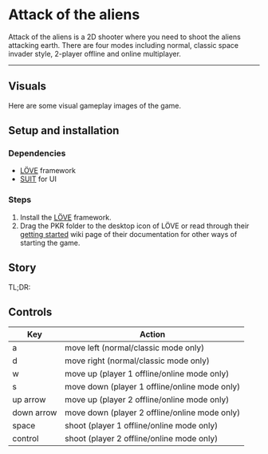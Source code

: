 # Attack of the aliens

Attack of the aliens is a 2D shooter where you need to shoot the aliens attacking earth. There are four modes including normal, classic space invader style, 2-player offline and online multiplayer.

---

## Visuals

Here are some visual gameplay images of the game.

## Setup and installation

### Dependencies

- [LÖVE](https://love2d.org/) framework
- [SUIT](https://github.com/vrld/SUIT) for UI

### Steps
 1. Install the [LÖVE](https://love2d.org/) framework.
 2. Drag the PKR folder to the desktop icon of LÖVE or read through their [getting started](https://love2d.org/wiki/Getting_Started) wiki page of their documentation for other ways of starting the game.

 ## Story

 TL;DR: 


 ## Controls

 | Key          | Action |
 | --           | -- |
 | a            | move left (normal/classic mode only) |
 | d            | move right (normal/classic mode only) |
 | w            | move up (player 1 offline/online mode only) |
 | s            | move down (player 1 offline/online mode only) |
 | up arrow     | move up (player 2 offline/online mode only) |
 | down arrow   | move down (player 2 offline/online mode only) |
 | space        | shoot (player 1 offline/online mode only) |
 | control      | shoot (player 2 offline/online mode only) |